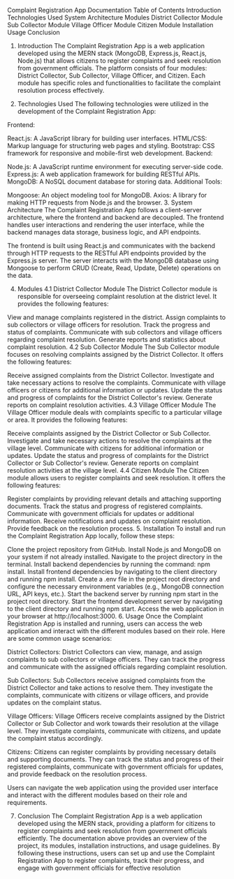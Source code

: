 Complaint Registration App Documentation
Table of Contents
Introduction
Technologies Used
System Architecture
Modules
District Collector Module
Sub Collector Module
Village Officer Module
Citizen Module
Installation
Usage
Conclusion
1. Introduction
The Complaint Registration App is a web application developed using the MERN stack (MongoDB, Express.js, React.js, Node.js) that allows citizens to register complaints and seek resolution from government officials. The platform consists of four modules: District Collector, Sub Collector, Village Officer, and Citizen. Each module has specific roles and functionalities to facilitate the complaint resolution process effectively.

2. Technologies Used
The following technologies were utilized in the development of the Complaint Registration App:

Frontend:

React.js: A JavaScript library for building user interfaces.
HTML/CSS: Markup language for structuring web pages and styling.
Bootstrap: CSS framework for responsive and mobile-first web development.
Backend:

Node.js: A JavaScript runtime environment for executing server-side code.
Express.js: A web application framework for building RESTful APIs.
MongoDB: A NoSQL document database for storing data.
Additional Tools:

Mongoose: An object modeling tool for MongoDB.
Axios: A library for making HTTP requests from Node.js and the browser.
3. System Architecture
The Complaint Registration App follows a client-server architecture, where the frontend and backend are decoupled. The frontend handles user interactions and rendering the user interface, while the backend manages data storage, business logic, and API endpoints.

The frontend is built using React.js and communicates with the backend through HTTP requests to the RESTful API endpoints provided by the Express.js server. The server interacts with the MongoDB database using Mongoose to perform CRUD (Create, Read, Update, Delete) operations on the data.

4. Modules
4.1 District Collector Module
The District Collector module is responsible for overseeing complaint resolution at the district level. It provides the following features:

View and manage complaints registered in the district.
Assign complaints to sub collectors or village officers for resolution.
Track the progress and status of complaints.
Communicate with sub collectors and village officers regarding complaint resolution.
Generate reports and statistics about complaint resolution.
4.2 Sub Collector Module
The Sub Collector module focuses on resolving complaints assigned by the District Collector. It offers the following features:

Receive assigned complaints from the District Collector.
Investigate and take necessary actions to resolve the complaints.
Communicate with village officers or citizens for additional information or updates.
Update the status and progress of complaints for the District Collector's review.
Generate reports on complaint resolution activities.
4.3 Village Officer Module
The Village Officer module deals with complaints specific to a particular village or area. It provides the following features:

Receive complaints assigned by the District Collector or Sub Collector.
Investigate and take necessary actions to resolve the complaints at the village level.
Communicate with citizens for additional information or updates.
Update the status and progress of complaints for the District Collector or Sub Collector's review.
Generate reports on complaint resolution activities at the village level.
4.4 Citizen Module
The Citizen module allows users to register complaints and seek resolution. It offers the following features:

Register complaints by providing relevant details and attaching supporting documents.
Track the status and progress of registered complaints.
Communicate with government officials for updates or additional information.
Receive notifications and updates on complaint resolution.
Provide feedback on the resolution process.
5. Installation
To install and run the Complaint Registration App locally, follow these steps:

Clone the project repository from GitHub.
Install Node.js and MongoDB on your system if not already installed.
Navigate to the project directory in the terminal.
Install backend dependencies by running the command: npm install.
Install frontend dependencies by navigating to the client directory and running npm install.
Create a .env file in the project root directory and configure the necessary environment variables (e.g., MongoDB connection URL, API keys, etc.).
Start the backend server by running npm start in the project root directory.
Start the frontend development server by navigating to the client directory and running npm start.
Access the web application in your browser at http://localhost:3000.
6. Usage
Once the Complaint Registration App is installed and running, users can access the web application and interact with the different modules based on their role. Here are some common usage scenarios:

District Collectors: District Collectors can view, manage, and assign complaints to sub collectors or village officers. They can track the progress and communicate with the assigned officials regarding complaint resolution.

Sub Collectors: Sub Collectors receive assigned complaints from the District Collector and take actions to resolve them. They investigate the complaints, communicate with citizens or village officers, and provide updates on the complaint status.

Village Officers: Village Officers receive complaints assigned by the District Collector or Sub Collector and work towards their resolution at the village level. They investigate complaints, communicate with citizens, and update the complaint status accordingly.

Citizens: Citizens can register complaints by providing necessary details and supporting documents. They can track the status and progress of their registered complaints, communicate with government officials for updates, and provide feedback on the resolution process.

Users can navigate the web application using the provided user interface and interact with the different modules based on their role and requirements.

7. Conclusion
The Complaint Registration App is a web application developed using the MERN stack, providing a platform for citizens to register complaints and seek resolution from government officials efficiently. The documentation above provides an overview of the project, its modules, installation instructions, and usage guidelines. By following these instructions, users can set up and use the Complaint Registration App to register complaints, track their progress, and engage with government officials for effective resolution
